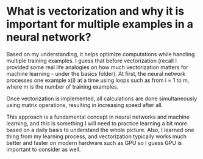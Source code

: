 # What is vectorization and why it is important for multiple examples in a neural network? 

Based on my understanding, it helps optimize computations while handling multiple training examples. I guess that before vectorization (recall I provided some real life analogies on how much vectorization matters for machine learning - under the basics folder). At first, the neural network processes one example x(i) at a time using loops such as from i = 1 to m, where m is the number of training examples. 

Once vectorization is implemented, all calculations are done simultaneously using matrix operations, resulting in increasing speed after all. 

This approach is a fundamental concept in neural networks and machine learning, and this is something I will need to practice learning a bit more based on a daily basis to understand the whole picture. Also, I learned one thing from my learning process, and vectorization typically works much better and faster on modern hardware such as GPU so I guess GPU is important to consider as well. 
